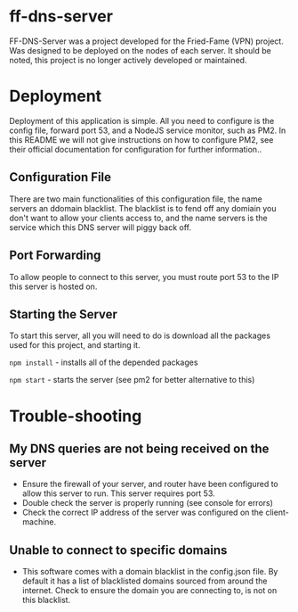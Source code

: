 # ff-dns-server
FF-DNS-Server was a project developed for the Fried-Fame (VPN) project. Was designed to be deployed on the nodes of each server. It should be noted, this project is no longer actively developed or maintained.



# Deployment
Deployment of this application is simple. All you need to configure is the config file, forward port 53, and a NodeJS service monitor, such as PM2. In this README we will not give instructions on how to configure PM2, see their official documentation for configuration for further information..


## Configuration File
There are two main functionalities of this configuration file, the name servers an ddomain blacklist. The blacklist is to fend off any domiain you don't want to allow your clients access to, and the name servers is the service which this DNS server will piggy back off.


## Port Forwarding
To allow people to connect to this server, you must route port 53 to the IP this server is hosted on.


## Starting the Server
To start this server, all you will need to do is download all the packages used for this project, and starting it.

`npm install` - installs all of the depended packages

`npm start` - starts the server (see pm2 for better alternative to this)



# Trouble-shooting

## My DNS queries are not being received on the server

- Ensure the firewall of your server, and router have been configured to allow this server to run. This server requires port 53.
- Double check the server is properly running (see console for errors)
- Check the correct IP address of the server was configured on the client-machine.

## Unable to connect to specific domains
- This software comes with a domain blacklist in the config.json file. By default it has a list of blacklisted domains sourced from around the internet. Check to ensure the domain you are connecting to, is not on this blacklist.
